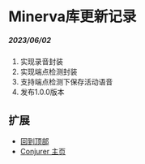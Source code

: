 # Minerva库更新记录

##### 2023/06/02
1. 实现录音封装
2. 实现端点检测封装
3. 支持端点检测下保存活动语音
4. 发布1.0.0版本


## 扩展
- [回到顶部](https://github.com/LZ9/Minerva/blob/master/minerva/readme_update.md)
- [Conjurer 主页](https://github.com/LZ9/Minerva)

